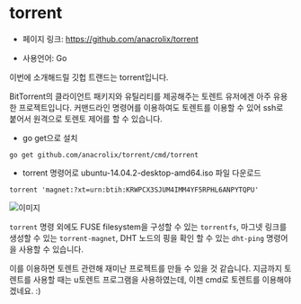 torrent
==================================================
- 페이지 링크: https://github.com/anacrolix/torrent

- 사용언어: Go

이번에 소개해드릴 깃헙 트랜드는 torrent입니다.

BitTorrent의 클라이언트 패키지와 유틸리티를 제공해주는 토렌트 유저에겐 아주 유용한 프로젝트입니다.
커맨드라인 명령어를 이용하여도 토렌트를 이용할 수 있어 ssh로 붙어서 원격으로 토렌토 제어를 할 수 있습니다. 

- go get으로 설치 

```go get github.com/anacrolix/torrent/cmd/torrent```

- torrent 명령어로 ubuntu-14.04.2-desktop-amd64.iso 파일 다운로드 

```torrent 'magnet:?xt=urn:btih:KRWPCX3SJUM4IMM4YF5RPHL6ANPYTQPU'```

![이미지](../img/009-15.png)

```torrent``` 명령 외에도 FUSE filesystem을 구성할 수 있는 ```torrentfs```, 마그넷 링크를 생성할 수 있는 ```torrent-magnet```, DHT 노드의 핑을 확인 할 수 있는 ```dht-ping``` 명령어을 사용할 수 있습니다. 

이를 이용하면 토렌트 관련해 재미난 프로젝트를 만들 수 있을 것 같습니다.
지금까지 토렌트를 사용할 때는 u토렌트 프로그램을 사용하였는데, 이젠 cmd로 토렌트를 이용해야겠네요. :)


